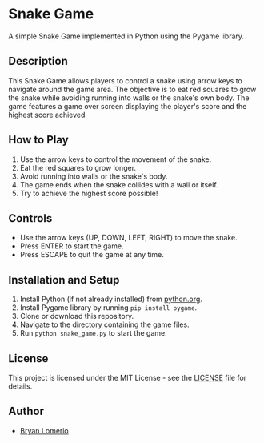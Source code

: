 # Snake Game

A simple Snake Game implemented in Python using the Pygame library.

## Description

This Snake Game allows players to control a snake using arrow keys to navigate around the game area. The objective is to eat red squares to grow the snake while avoiding running into walls or the snake's own body. The game features a game over screen displaying the player's score and the highest score achieved.

## How to Play

1. Use the arrow keys to control the movement of the snake.
2. Eat the red squares to grow longer.
3. Avoid running into walls or the snake's body.
4. The game ends when the snake collides with a wall or itself.
5. Try to achieve the highest score possible!

## Controls

- Use the arrow keys (UP, DOWN, LEFT, RIGHT) to move the snake.
- Press ENTER to start the game.
- Press ESCAPE to quit the game at any time.

## Installation and Setup

1. Install Python (if not already installed) from [python.org](https://www.python.org/downloads/).
2. Install Pygame library by running `pip install pygame`.
3. Clone or download this repository.
4. Navigate to the directory containing the game files.
5. Run `python snake_game.py` to start the game.

## License

This project is licensed under the MIT License - see the [LICENSE](LICENSE) file for details.

## Author

- [Bryan Lomerio](https://github.com/bryanlomerio)

